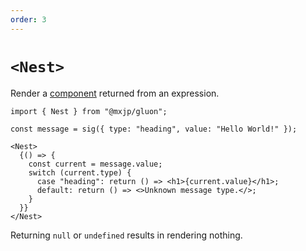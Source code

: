```yaml
---
order: 3
---
```


# `<Nest>`
Render a [component](../components.md) returned from an expression.
```tsx
import { Nest } from "@mxjp/gluon";

const message = sig({ type: "heading", value: "Hello World!" });

<Nest>
  {() => {
    const current = message.value;
    switch (current.type) {
      case "heading": return () => <h1>{current.value}</h1>;
      default: return () => <>Unknown message type.</>;
    }
  }}
</Nest>
```
Returning `null` or `undefined` results in rendering nothing.
